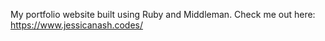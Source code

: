 My portfolio website built using Ruby and Middleman.
Check me out here: https://www.jessicanash.codes/
